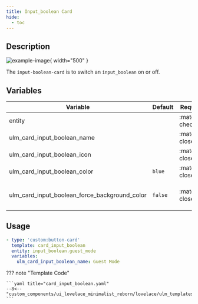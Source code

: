 ```yaml
---
title: Input_boolean Card
hide:
  - toc
---
```

<!-- markdownlint-disable MD046 -->

## Description

![example-image](../../assets/img/ulm_cards/card_input_boolean.png){ width="500" }

The `input-boolean-card` is to switch an `input_boolean` on or off.

## Variables

| Variable | Default | Required         | Notes             |
|----------|---------|------------------|-------------------|
| entity     |         | :material-check: |                   |
| ulm_card_input_boolean_name |   | :material-close: | Set custom Name |
| ulm_card_input_boolean_icon |   | :material-close: | Set custom Icon |
| ulm_card_input_boolean_color            | `blue`         | :material-close: | Set Custom Color                   |             |
| ulm_card_input_boolean_force_background_color           | `false`         | :material-close: | Set `ulm_card_input_boolean_color` as background color in active state `                  |             |

## Usage

```yaml
- type: 'custom:button-card'
  template: card_input_boolean
  entity: input_boolean.guest_mode
  variables:
    ulm_card_input_boolean_name: Guest Mode
```

??? note "Template Code"

    ```yaml title="card_input_boolean.yaml"
    --8<-- "custom_components/ui_lovelace_minimalist_reborn/lovelace/ulm_templates/card_templates/cards/card_input_boolean.yaml"
    ```
